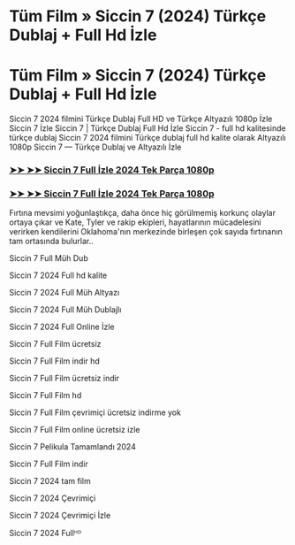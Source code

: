# Tüm Film » Siccin 7 (2024) Türkçe Dublaj + Full Hd İzle

# Tüm Film » Siccin 7 (2024) Türkçe Dublaj + Full Hd İzle

Siccin 7 2024 filmini Türkçe Dublaj Full HD ve Türkçe Altyazılı 1080p İzle Siccin 7 İzle Siccin 7 | Türkçe Dublaj Full Hd İzle Siccin 7 - full hd kalitesinde türkçe dublaj Siccin 7 2024 filmini Türkçe dublaj full hd kalite olarak Altyazılı 1080p Siccin 7 — Türkçe Dublaj ve Altyazılı İzle

### [➤➤ ➤➤ Siccin 7 Full İzle 2024 Tek Parça 1080p](https://ganzerhd.cloud/movie/1289004/sijjin-7.html/?GithubTR)
### [➤➤ ➤➤ Siccin 7 Full İzle 2024 Tek Parça 1080p](https://ganzerhd.cloud/movie/1289004/sijjin-7.html/?GithubTR)
Fırtına mevsimi yoğunlaştıkça, daha önce hiç görülmemiş korkunç olaylar ortaya çıkar ve Kate, Tyler ve rakip ekipleri, hayatlarının mücadelesini verirken kendilerini Oklahoma'nın merkezinde birleşen çok sayıda fırtınanın tam ortasında bulurlar..

Siccin 7 Full Müh Dub

Siccin 7 2024 Full hd kalite

Siccin 7 2024 Full Müh Altyazı

Siccin 7 2024 Full Müh Dublajlı

Siccin 7 2024 Full Online İzle

Siccin 7 Full Film ücretsiz

Siccin 7 Full Film indir hd

Siccin 7 Full Film ücretsiz indir

Siccin 7 Full Film hd

Siccin 7 Full Film çevrimiçi ücretsiz indirme yok

Siccin 7 Full Film online ücretsiz izle

Siccin 7 Pelikula Tamamlandı 2024

Siccin 7 Full Film indir

Siccin 7 2024 tam film

Siccin 7 2024 Çevrimiçi

Siccin 7 2024 Çevrimiçi İzle

Siccin 7 2024 Fullᴴᴰ
